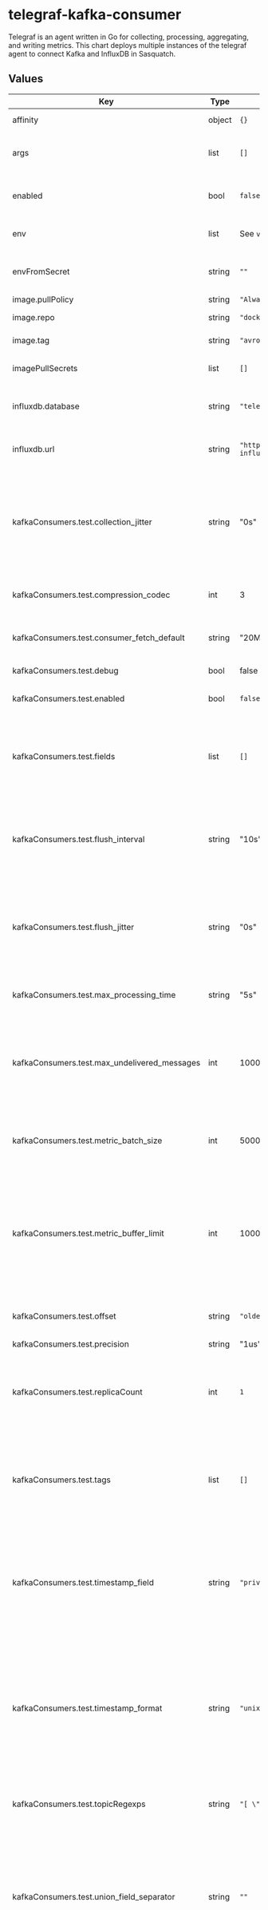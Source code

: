 # telegraf-kafka-consumer

Telegraf is an agent written in Go for collecting, processing, aggregating, and writing metrics. This chart deploys multiple instances of the telegraf agent to connect Kafka and InfluxDB in Sasquatch.

## Values

| Key | Type | Default | Description |
|-----|------|---------|-------------|
| affinity | object | `{}` | Affinity for pod assignment |
| args | list | `[]` | Arguments passed to the Telegraf agent containers |
| enabled | bool | `false` | Wether the Telegraf Kafka Consumer is enabled |
| env | list | See `values.yaml` | Telegraf agent enviroment variables |
| envFromSecret | string | `""` | Name of the secret with values to be added to the environment. |
| image.pullPolicy | string | `"Always"` | Image pull policy |
| image.repo | string | `"docker.io/lsstsqre/telegraf"` | Telegraf image repository |
| image.tag | string | `"avro-mutex"` | Telegraf image tag |
| imagePullSecrets | list | `[]` | Secret names to use for Docker pulls |
| influxdb.database | string | `"telegraf-kafka-consumer-v1"` | Name of the InfluxDB v1 database to write to |
| influxdb.url | string | `"http://sasquatch-influxdb.sasquatch:8086"` | URL of the InfluxDB v1 instance to write to |
| kafkaConsumers.test.collection_jitter | string | "0s" | Data collection jitter. This is used to jitter the collection by a random amount. Each plugin will sleep for a random time within jitter before collecting. |
| kafkaConsumers.test.compression_codec | int | 3 | Compression codec. 0 : None, 1 : Gzip, 2 : Snappy, 3 : LZ4, 4 : ZSTD |
| kafkaConsumers.test.consumer_fetch_default | string | "20MB" | Maximum amount of data the server should return for a fetch request. |
| kafkaConsumers.test.debug | bool | false | Run Telegraf in debug mode. |
| kafkaConsumers.test.enabled | bool | `false` | Enable the Telegraf Kafka consumer. |
| kafkaConsumers.test.fields | list | `[]` | List of Avro fields to be recorded as InfluxDB fields.  If not specified, any Avro field that is not marked as a tag will become an InfluxDB field. |
| kafkaConsumers.test.flush_interval | string | "10s" | Data flushing interval for all outputs. Don’t set this below interval. Maximum flush_interval is flush_interval + flush_jitter |
| kafkaConsumers.test.flush_jitter | string | "0s" | Jitter the flush interval by a random amount. This is primarily to avoid large write spikes for users running a large number of telegraf instances. |
| kafkaConsumers.test.max_processing_time | string | "5s" | Maximum processing time for a single message. |
| kafkaConsumers.test.max_undelivered_messages | int | 10000 | Maximum number of undelivered messages. Should be a multiple of metric_batch_size, setting it too low may never flush the broker's messages. |
| kafkaConsumers.test.metric_batch_size | int | 5000 | Sends metrics to the output in batches of at most metric_batch_size metrics. |
| kafkaConsumers.test.metric_buffer_limit | int | 100000 | Caches metric_buffer_limit metrics for each output, and flushes this buffer on a successful write. This should be a multiple of metric_batch_size and could not be less than 2 times metric_batch_size. |
| kafkaConsumers.test.offset | string | `"oldest"` | Kafka consumer offset. Possible values are `oldest` and `newest`. |
| kafkaConsumers.test.precision | string | "1us" | Data precision. |
| kafkaConsumers.test.replicaCount | int | `1` | Number of Telegraf Kafka consumer replicas. Increase this value to increase the consumer throughput. |
| kafkaConsumers.test.tags | list | `[]` | List of Avro fields to be recorded as InfluxDB tags.  The Avro fields specified as tags will be converted to strings before ingestion into InfluxDB. |
| kafkaConsumers.test.timestamp_field | string | `"private_efdStamp"` | Avro field to be used as the InfluxDB timestamp (optional).  If unspecified or set to the empty string, Telegraf will use the time it received the measurement. |
| kafkaConsumers.test.timestamp_format | string | `"unix"` | Timestamp format. Possible values are `unix` (the default if unset) a timestamp in seconds since the Unix epoch, `unix_ms` (milliseconds), `unix_us` (microsseconds), or `unix_ns` (nanoseconds). |
| kafkaConsumers.test.topicRegexps | string | `"[ \".*Test\" ]\n"` | List of regular expressions to specify the Kafka topics consumed by this agent. |
| kafkaConsumers.test.union_field_separator | string | `""` | Union field separator: if a single Avro field is flattened into more than one InfluxDB field (e.g. an array `a`, with four members, would yield `a0`, `a1`, `a2`, `a3`; if the field separator were `_`, these would be `a_0`...`a_3`. |
| kafkaConsumers.test.union_mode | string | `"nullable"` | Union mode: this can be one of `flatten`, `nullable`, or `any`. See `values.yaml` for extensive discussion. |
| nodeSelector | object | `{}` | Node labels for pod assignment |
| podAnnotations | object | `{}` | Annotations for telegraf-kafka-consumers pods |
| podLabels | object | `{}` | Labels for telegraf-kafka-consumer pods |
| resources | object | See `values.yaml` | Kubernetes resources requests and limits |
| tolerations | list | `[]` | Tolerations for pod assignment |
